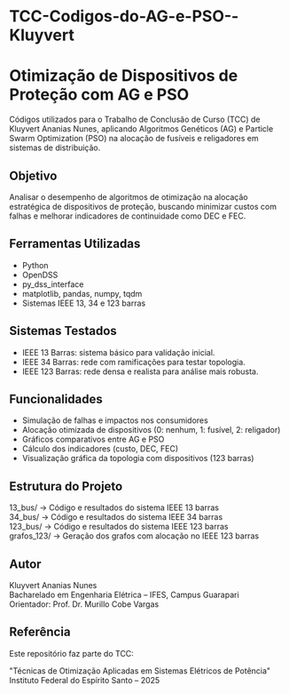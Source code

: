 # TCC-Codigos-do-AG-e-PSO--Kluyvert

# Otimização de Dispositivos de Proteção com AG e PSO

Códigos utilizados para o Trabalho de Conclusão de Curso (TCC) de Kluyvert Ananias Nunes, aplicando Algoritmos Genéticos (AG) e Particle Swarm Optimization (PSO) na alocação de fusíveis e religadores em sistemas de distribuição.

## Objetivo

Analisar o desempenho de algoritmos de otimização na alocação estratégica de dispositivos de proteção, buscando minimizar custos com falhas e melhorar indicadores de continuidade como DEC e FEC.

## Ferramentas Utilizadas

- Python
- OpenDSS
- py_dss_interface
- matplotlib, pandas, numpy, tqdm
- Sistemas IEEE 13, 34 e 123 barras

## Sistemas Testados

- IEEE 13 Barras: sistema básico para validação inicial.
- IEEE 34 Barras: rede com ramificações para testar topologia.
- IEEE 123 Barras: rede densa e realista para análise mais robusta.

## Funcionalidades

- Simulação de falhas e impactos nos consumidores
- Alocação otimizada de dispositivos (0: nenhum, 1: fusível, 2: religador)
- Gráficos comparativos entre AG e PSO
- Cálculo dos indicadores (custo, DEC, FEC)
- Visualização gráfica da topologia com dispositivos (123 barras)

## Estrutura do Projeto

13_bus/       → Código e resultados do sistema IEEE 13 barras  
34_bus/       → Código e resultados do sistema IEEE 34 barras  
123_bus/      → Código e resultados do sistema IEEE 123 barras  
grafos_123/   → Geração dos grafos com alocação no IEEE 123 barras

## Autor

Kluyvert Ananias Nunes  
Bacharelado em Engenharia Elétrica – IFES, Campus Guarapari  
Orientador: Prof. Dr. Murillo Cobe Vargas  

## Referência

Este repositório faz parte do TCC:

"Técnicas de Otimização Aplicadas em Sistemas Elétricos de Potência"  
Instituto Federal do Espírito Santo – 2025

